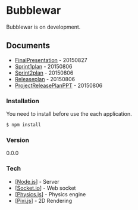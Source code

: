 # Bubblewar
Bubblewar is on development.

## Documents
* [FinalPresentation](Scrum_GoldmoonKaist.pdf) - 20150827
* [Sprint1plan](Sprint1Plan.pdf) - 20150806
* [Sprint2plan](Sprint2Plan.pdf) - 20150806
* [Releaseplan](ReleasePlan.pdf) - 20150806
* [ProjectReleasePlanPPT](ProjectReleasePlanPPT.pdf) - 20150806

### Installation

You need to install before use the each application.

```sh
$ npm install
```

### Version
0.0.0

### Tech
* [[Node.js](https://nodejs.org/)] - Server
* [[Socket.io](http://socket.io/)] - Web socket
* [[Physics.js](http://wellcaffeinated.net/PhysicsJS/)] - Physics engine
* [[Pixi.js](http://www.pixijs.com/)] - 2D Rendering

